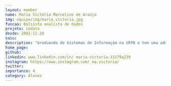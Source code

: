 ```yaml
---
layout: member
name: Maria Victória Marcelino de Araújo
img: equipe/img/maria_victoria.jpg
funcao: Bolsista analista de dados
projeto: codata
desde: 2002-11-29
saiu: 
description: "Graduanda de Sistemas de Informação na UFPB e tem uma admiração enorme por tecnologia, música e livros. Atualmente, está atuando na área de Análises de Dados na CODATA, onde coloca em prática suas habilidades e conhecimentos. Sempre em busca de oportunidades para crescer tanto pessoal quanto profissionalmente, se dedica ao aprimoramento de suas habilidades nas tecnologias que já possui familiaridade, ao mesmo tempo em que está aberta a aprender novas tecnologias"
home_page: 
github: 
linkedin: www.linkedin.com/in/ maria-victoria-33179a219
instagram: https://www.instagram.com/_ma.victoria/
twitter: 
importance: 4
category: Alunos
---
```

